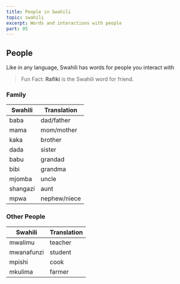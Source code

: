 ```yaml
---
title: People in Swahili
topic: swahili
excerpt: Words and interactions with people
part: 05
---
```


## People

Like in any language, Swahili has words for people you interact with

> Fun Fact: **Rafiki** is the Swahili word for friend.

### Family

| Swahili  | Translation  |
| -------- | ------------ |
| baba     | dad/father   |
| mama     | mom/mother   |
| kaka     | brother      |
| dada     | sister       |
| babu     | grandad      |
| bibi     | grandma      |
| mjomba   | uncle        |
| shangazi | aunt         |
| mpwa     | nephew/niece |

### Other People

| Swahili    | Translation |
| ---------- | ----------- |
| mwalimu    | teacher     |
| mwanafunzi | student     |
| mpishi     | cook        |
| mkulima    | farmer      |
